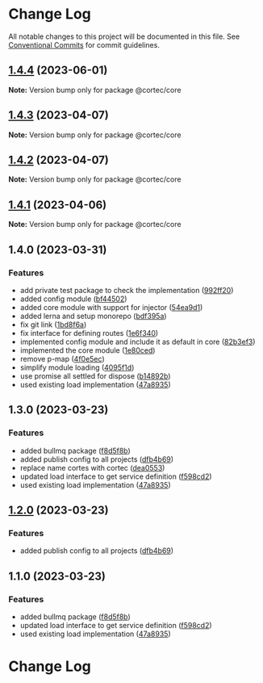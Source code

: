 # Change Log

All notable changes to this project will be documented in this file.
See [Conventional Commits](https://conventionalcommits.org) for commit guidelines.

## [1.4.4](https://github.com/saswatds/cortec/compare/@cortec/core@1.4.3...@cortec/core@1.4.4) (2023-06-01)

**Note:** Version bump only for package @cortec/core

## [1.4.3](https://github.com/saswatds/cortec/compare/@cortec/core@1.4.2...@cortec/core@1.4.3) (2023-04-07)

**Note:** Version bump only for package @cortec/core

## [1.4.2](https://github.com/saswatds/cortec/compare/@cortec/core@1.4.1...@cortec/core@1.4.2) (2023-04-07)

**Note:** Version bump only for package @cortec/core

## [1.4.1](https://github.com/saswatds/cortec/compare/@cortec/core@1.4.0...@cortec/core@1.4.1) (2023-04-06)

**Note:** Version bump only for package @cortec/core

## 1.4.0 (2023-03-31)

### Features

- add private test package to check the implementation ([992ff20](https://github.com/saswatds/cortec/commit/992ff20ca4c3b7ce2d154323a6a9e763c2214c22))
- added config module ([bf44502](https://github.com/saswatds/cortec/commit/bf445029dfa028cb88fe00ebc0665460ea7cd623))
- added core module with support for injector ([54ea9d1](https://github.com/saswatds/cortec/commit/54ea9d1514f14580ed391c4ca6301f34e13ff217))
- added lerna and setup monorepo ([bdf395a](https://github.com/saswatds/cortec/commit/bdf395a510007f347ff7287734c1b15f109859ef))
- fix git link ([1bd8f6a](https://github.com/saswatds/cortec/commit/1bd8f6a6789555c02abaaa58b58d82c6a474f23c))
- fix interface for defining routes ([1e6f340](https://github.com/saswatds/cortec/commit/1e6f340aec346559189d9b72f36c8a95d549d6d9))
- implemented config module and include it as default in core ([82b3ef3](https://github.com/saswatds/cortec/commit/82b3ef38a7ab1afd453e2d96b34ec79fb7a24463))
- implemented the core module ([1e80ced](https://github.com/saswatds/cortec/commit/1e80cedb57b33492252018de6006af587124f3d8))
- remove p-map ([4f0e5ec](https://github.com/saswatds/cortec/commit/4f0e5ec18a10eeab01e6789f15344131a531a98a))
- simplify module loading ([4095f1d](https://github.com/saswatds/cortec/commit/4095f1d20fde56abef6c08613defa6bb2f9e2f96))
- use promise all settled for dispose ([b14892b](https://github.com/saswatds/cortec/commit/b14892b5587a67ca999d0774b0c18542e8c6bea8))
- used existing load implementation ([47a8935](https://github.com/saswatds/cortec/commit/47a893576e6ddaddcf940dfb25dc20e42a718b5b))

## 1.3.0 (2023-03-23)

### Features

- added bullmq package ([f8d5f8b](https://github.com/saswatds/cortec/commit/f8d5f8bc76a357fd4b9426c5a7d6751eccdf8d67))
- added publish config to all projects ([dfb4b69](https://github.com/saswatds/cortec/commit/dfb4b69645b860b6686792d7a4272700686fd544))
- replace name cortes with cortec ([dea0553](https://github.com/saswatds/cortec/commit/dea055356354609a61c9900293a68c07cb71ba54))
- updated load interface to get service definition ([f598cd2](https://github.com/saswatds/cortec/commit/f598cd206ce3a378ce657621625721d8189d9730))
- used existing load implementation ([47a8935](https://github.com/saswatds/cortec/commit/47a893576e6ddaddcf940dfb25dc20e42a718b5b))

## [1.2.0](https://github.com/saswatds/cortec/compare/@cortec/load@1.1.0...@cortec/load@1.2.0) (2023-03-23)

### Features

- added publish config to all projects ([dfb4b69](https://github.com/saswatds/cortec/commit/dfb4b69645b860b6686792d7a4272700686fd544))

## 1.1.0 (2023-03-23)

### Features

- added bullmq package ([f8d5f8b](https://github.com/saswatds/cortec/commit/f8d5f8bc76a357fd4b9426c5a7d6751eccdf8d67))
- updated load interface to get service definition ([f598cd2](https://github.com/saswatds/cortec/commit/f598cd206ce3a378ce657621625721d8189d9730))
- used existing load implementation ([47a8935](https://github.com/saswatds/cortec/commit/47a893576e6ddaddcf940dfb25dc20e42a718b5b))

# Change Log
